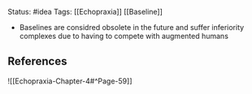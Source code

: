 Status: #idea
Tags: [[Echopraxia]] [[Baseline]]

* Baselines are considred obsolete in the future and suffer inferiority complexes due to having to compete with augmented humans

## References

![[Echopraxia-Chapter-4#^Page-59]]